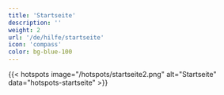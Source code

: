 ```yaml
---
title: 'Startseite'
description: ''
weight: 2
url: '/de/hilfe/startseite'
icon: 'compass'
color: bg-blue-100
---
```


{{< hotspots image="/hotspots/startseite2.png" alt="Startseite" data="hotspots-startseite" >}}
